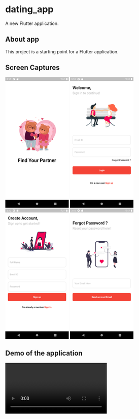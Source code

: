 # dating_app

A new Flutter application.

## About app

This project is a starting point for a Flutter application.

## Screen Captures

<img src="https://github.com/proacademyonline/DatingApp/blob/main/assets/images/01_Splash_screen.png" alt="Splash Screen" width="200"/>

<img src="https://github.com/proacademyonline/DatingApp/blob/main/assets/images/02_Login_page.png" alt="Login Page" width="200"/>

<img src="https://github.com/proacademyonline/DatingApp/blob/main/assets/images/03_Sign_in.png" alt="Sign in page" width="200"/>

<img src="https://github.com/proacademyonline/DatingApp/blob/main/assets/images/04_Forgot_password.png" alt="Forgot password" width="200"/>

## Demo of the application

<video width="320" controls preload> 
    <source src="https://github.com/proacademyonline/DatingApp/blob/main/assets/images/exercise_app_demo.mp4"></source> 
</video>

